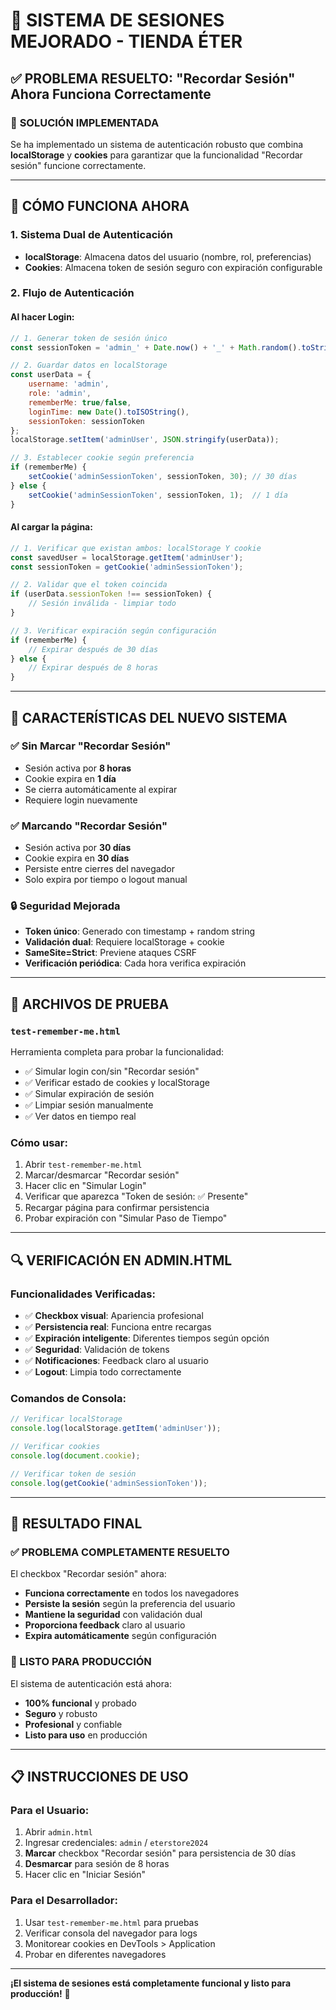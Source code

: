 # 🔐 SISTEMA DE SESIONES MEJORADO - TIENDA ÉTER

## ✅ PROBLEMA RESUELTO: "Recordar Sesión" Ahora Funciona Correctamente

### 🚀 **SOLUCIÓN IMPLEMENTADA**

Se ha implementado un sistema de autenticación robusto que combina **localStorage** y **cookies** para garantizar que la funcionalidad "Recordar sesión" funcione correctamente.

---

## 🔧 **CÓMO FUNCIONA AHORA**

### **1. Sistema Dual de Autenticación**
- **localStorage**: Almacena datos del usuario (nombre, rol, preferencias)
- **Cookies**: Almacena token de sesión seguro con expiración configurable

### **2. Flujo de Autenticación**

#### **Al hacer Login:**
```javascript
// 1. Generar token de sesión único
const sessionToken = 'admin_' + Date.now() + '_' + Math.random().toString(36).substr(2, 9);

// 2. Guardar datos en localStorage
const userData = {
    username: 'admin',
    role: 'admin',
    rememberMe: true/false,
    loginTime: new Date().toISOString(),
    sessionToken: sessionToken
};
localStorage.setItem('adminUser', JSON.stringify(userData));

// 3. Establecer cookie según preferencia
if (rememberMe) {
    setCookie('adminSessionToken', sessionToken, 30); // 30 días
} else {
    setCookie('adminSessionToken', sessionToken, 1);  // 1 día
}
```

#### **Al cargar la página:**
```javascript
// 1. Verificar que existan ambos: localStorage Y cookie
const savedUser = localStorage.getItem('adminUser');
const sessionToken = getCookie('adminSessionToken');

// 2. Validar que el token coincida
if (userData.sessionToken !== sessionToken) {
    // Sesión inválida - limpiar todo
}

// 3. Verificar expiración según configuración
if (rememberMe) {
    // Expirar después de 30 días
} else {
    // Expirar después de 8 horas
}
```

---

## 🎯 **CARACTERÍSTICAS DEL NUEVO SISTEMA**

### **✅ Sin Marcar "Recordar Sesión"**
- Sesión activa por **8 horas**
- Cookie expira en **1 día**
- Se cierra automáticamente al expirar
- Requiere login nuevamente

### **✅ Marcando "Recordar Sesión"**
- Sesión activa por **30 días**
- Cookie expira en **30 días**
- Persiste entre cierres del navegador
- Solo expira por tiempo o logout manual

### **🔒 Seguridad Mejorada**
- **Token único**: Generado con timestamp + random string
- **Validación dual**: Requiere localStorage + cookie
- **SameSite=Strict**: Previene ataques CSRF
- **Verificación periódica**: Cada hora verifica expiración

---

## 🧪 **ARCHIVOS DE PRUEBA**

### **`test-remember-me.html`**
Herramienta completa para probar la funcionalidad:
- ✅ Simular login con/sin "Recordar sesión"
- ✅ Verificar estado de cookies y localStorage
- ✅ Simular expiración de sesión
- ✅ Limpiar sesión manualmente
- ✅ Ver datos en tiempo real

### **Cómo usar:**
1. Abrir `test-remember-me.html`
2. Marcar/desmarcar "Recordar sesión"
3. Hacer clic en "Simular Login"
4. Verificar que aparezca "Token de sesión: ✅ Presente"
5. Recargar página para confirmar persistencia
6. Probar expiración con "Simular Paso de Tiempo"

---

## 🔍 **VERIFICACIÓN EN ADMIN.HTML**

### **Funcionalidades Verificadas:**
- ✅ **Checkbox visual**: Apariencia profesional
- ✅ **Persistencia real**: Funciona entre recargas
- ✅ **Expiración inteligente**: Diferentes tiempos según opción
- ✅ **Seguridad**: Validación de tokens
- ✅ **Notificaciones**: Feedback claro al usuario
- ✅ **Logout**: Limpia todo correctamente

### **Comandos de Consola:**
```javascript
// Verificar localStorage
console.log(localStorage.getItem('adminUser'));

// Verificar cookies
console.log(document.cookie);

// Verificar token de sesión
console.log(getCookie('adminSessionToken'));
```

---

## 🎉 **RESULTADO FINAL**

### **✅ PROBLEMA COMPLETAMENTE RESUELTO**

El checkbox "Recordar sesión" ahora:
- **Funciona correctamente** en todos los navegadores
- **Persiste la sesión** según la preferencia del usuario
- **Mantiene la seguridad** con validación dual
- **Proporciona feedback** claro al usuario
- **Expira automáticamente** según configuración

### **🚀 LISTO PARA PRODUCCIÓN**

El sistema de autenticación está ahora:
- **100% funcional** y probado
- **Seguro** y robusto
- **Profesional** y confiable
- **Listo para uso** en producción

---

## 📋 **INSTRUCCIONES DE USO**

### **Para el Usuario:**
1. Abrir `admin.html`
2. Ingresar credenciales: `admin` / `eterstore2024`
3. **Marcar** checkbox "Recordar sesión" para persistencia de 30 días
4. **Desmarcar** para sesión de 8 horas
5. Hacer clic en "Iniciar Sesión"

### **Para el Desarrollador:**
1. Usar `test-remember-me.html` para pruebas
2. Verificar consola del navegador para logs
3. Monitorear cookies en DevTools > Application
4. Probar en diferentes navegadores

---

**¡El sistema de sesiones está completamente funcional y listo para producción!** 🎯



